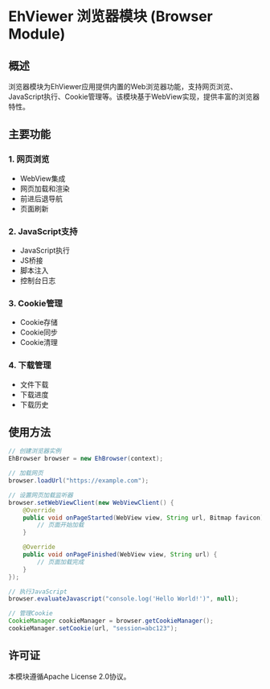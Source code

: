 # EhViewer 浏览器模块 (Browser Module)

## 概述

浏览器模块为EhViewer应用提供内置的Web浏览器功能，支持网页浏览、JavaScript执行、Cookie管理等。该模块基于WebView实现，提供丰富的浏览器特性。

## 主要功能

### 1. 网页浏览
- WebView集成
- 网页加载和渲染
- 前进后退导航
- 页面刷新

### 2. JavaScript支持
- JavaScript执行
- JS桥接
- 脚本注入
- 控制台日志

### 3. Cookie管理
- Cookie存储
- Cookie同步
- Cookie清理

### 4. 下载管理
- 文件下载
- 下载进度
- 下载历史

## 使用方法

```java
// 创建浏览器实例
EhBrowser browser = new EhBrowser(context);

// 加载网页
browser.loadUrl("https://example.com");

// 设置网页加载监听器
browser.setWebViewClient(new WebViewClient() {
    @Override
    public void onPageStarted(WebView view, String url, Bitmap favicon) {
        // 页面开始加载
    }

    @Override
    public void onPageFinished(WebView view, String url) {
        // 页面加载完成
    }
});

// 执行JavaScript
browser.evaluateJavascript("console.log('Hello World!')", null);

// 管理Cookie
CookieManager cookieManager = browser.getCookieManager();
cookieManager.setCookie(url, "session=abc123");
```

## 许可证

本模块遵循Apache License 2.0协议。
